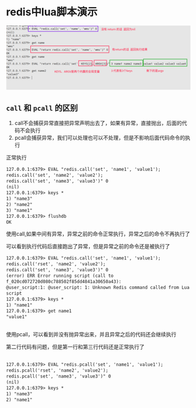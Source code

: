 # redis中lua脚本演示

![](/assets/20190512102144.png)

## `call` 和 `pcall` 的区别

1. call不会捕获异常直接把异常声明出去了，如果有异常，直接抛出，后面的代码不会执行
2. pcall会捕获异常，我们可以处理也可以不处理，但是不影响后面代码命令的执行


正常执行
```
127.0.0.1:6379> EVAL "redis.call('set', 'name1', 'value1'); redis.call('set', 'name2', 'value2');
redis.call('set', 'name3', 'value3')" 0
(nil)
127.0.0.1:6379> keys *
1) "name3"
2) "name2"
3) "name1"
127.0.0.1:6379> flushdb
OK
```

使用call,如果中间有异常，异常之前的命令正常执行，异常之后的命令不再执行了

可以看到执行代码后直接跑出了异常，但是异常之前的命令还是被执行了

```
127.0.0.1:6379> EVAL "redis.call('set', 'name1', 'value1'); redis.call('rset', 'name2', 'value2');
redis.call('set', 'name3', 'value3')" 0
(error) ERR Error running script (call to f_020cd072720d080c788502f85dd4841a30650a43):
@user_script:1: @user_script: 1: Unknown Redis command called from Lua script 
127.0.0.1:6379> keys *
1) "name1"
127.0.0.1:6379> get name1
"value1"


```

使用pcall，可以看到并没有抛异常出来，并且异常之后的代码还会继续执行

第二行代码有问题，但是第一行和第三行代码还是正常执行了

```

127.0.0.1:6379> EVAL "redis.pcall('set', 'name1', 'value1'); redis.pcall('rset', 'name2', 'value2');
redis.pcall('set', 'name3', 'value3')" 0
(nil)
127.0.0.1:6379> keys *
1) "name3"
2) "name1"

```





